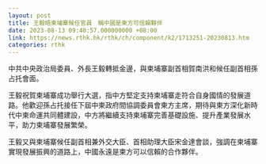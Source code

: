 ```yaml
---
layout: post
title: 王毅晤柬埔寨候任官員　稱中國是柬方可信賴夥伴
date: 2023-08-13 09:40:57.000000000 +08:00
link: https://news.rthk.hk/rthk/ch/component/k2/1713251-20230813.htm
categories: rthk
---
```


中共中央政治局委員、外長王毅轉抵金邊，與柬埔寨副首相賀南洪和候任副首相孫占托會面。

王毅祝賀柬埔寨成功舉行大選，指中方堅定支持柬埔寨走符合自身國情的發展道路。他歡迎孫占托接任下屆中柬政府間協調委員會柬方主席，期待與柬方深化新時代中柬命運共同體建設，中方將繼續支持柬埔寨完善基礎設施、提升產業發展水平，助力柬埔寨發展繁榮。

王毅又與柬埔寨候任副首相兼外交大臣、首相助理大臣宋金達會談，強調在柬埔寨實現發展振興的道路上，中國永遠是柬方可以信賴的合作夥伴。
